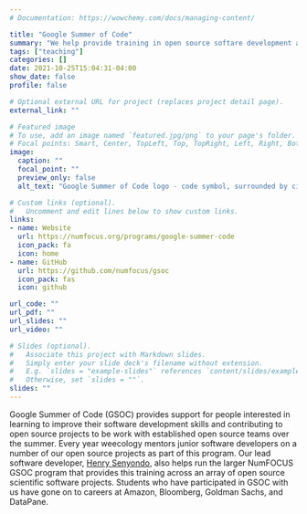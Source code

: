 ```yaml
---
# Documentation: https://wowchemy.com/docs/managing-content/

title: "Google Summer of Code"
summary: "We help provide training in open source softare development as part of the Google Summer of Code program"
tags: ["teaching"]
categories: []
date: 2021-10-25T15:04:31-04:00
show_date: false
profile: false

# Optional external URL for project (replaces project detail page).
external_link: ""

# Featured image
# To use, add an image named `featured.jpg/png` to your page's folder.
# Focal points: Smart, Center, TopLeft, Top, TopRight, Left, Right, BottomLeft, Bottom, BottomRight.
image:
  caption: ""
  focal_point: ""
  preview_only: false
  alt_text: "Google Summer of Code logo - code symbol, surrounded by circle, surrounded by star."

# Custom links (optional).
#   Uncomment and edit lines below to show custom links.
links:
- name: Website
  url: https://numfocus.org/programs/google-summer-code
  icon_pack: fa
  icon: home
- name: GitHub
  url: https://github.com/numfocus/gsoc
  icon_pack: fas
  icon: github

url_code: ""
url_pdf: ""
url_slides: ""
url_video: ""

# Slides (optional).
#   Associate this project with Markdown slides.
#   Simply enter your slide deck's filename without extension.
#   E.g. `slides = "example-slides"` references `content/slides/example-slides.md`.
#   Otherwise, set `slides = ""`.
slides: ""
---
```


Google Summer of Code (GSOC) provides support for people interested in learning to improve their software development skills and contributing to open source projects to be work with established open source teams over the summer. Every year weecology mentors junior software developers on a number of our open source projects as part of this program. Our lead software developer, [Henry Senyondo](/author/henry-senyondo/), also helps run the larger NumFOCUS GSOC program that provides this training across an array of open source scientific software projects. Students who have participated in GSOC with us have gone on to careers at Amazon, Bloomberg, Goldman Sachs, and DataPane.